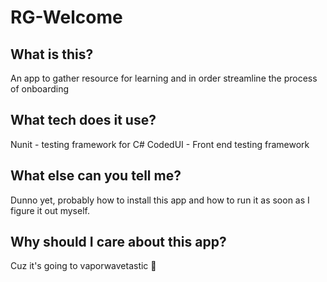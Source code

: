 # RG-Welcome

## What is this?

An app to gather resource for learning and in order streamline the process of onboarding

## What tech does it use? 
Nunit - testing framework for C#
CodedUI - Front end testing framework

## What else can you tell me?

Dunno yet, probably how to install this app and how to run it as soon as I figure it out myself.

## Why should I care about this app?

Cuz it's going to vaporwavetastic :rainbow:




